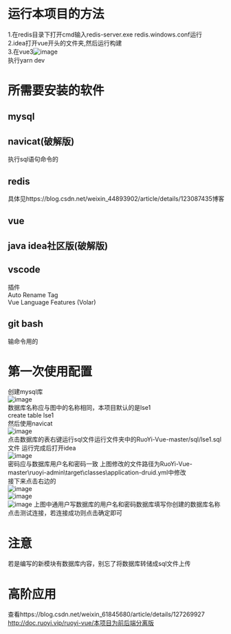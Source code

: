 # 运行本项目的方法  
1.在redis目录下打开cmd输入redis-server.exe redis.windows.conf运行  
2.idea打开vue开头的文件夹,然后运行构建   
3.在vue3![image](https://github.com/lsewcx/ruoyi/assets/107914845/d633161f-c954-451c-ac9f-188b083b3273)  
执行yarn dev  
# 所需要安装的软件
## mysql
## navicat(破解版)
执行sql语句命令的
## redis
具体见https://blog.csdn.net/weixin_44893902/article/details/123087435博客
## vue
## java idea社区版(破解版)
## vscode
插件  
Auto Rename Tag  
Vue Language Features (Volar)  
## git bash
输命令用的
# 第一次使用配置
创建mysql库  
![image](https://github.com/lsewcx/ruoyi/assets/107914845/b205eb51-c1b4-4625-a13d-8201332b81bf)  
数据库名称应与图中的名称相同，本项目默认的是lse1  
create table lse1  
然后使用navicat  
![image](https://github.com/lsewcx/ruoyi/assets/107914845/2a04178a-6703-4aa8-8c57-85ccce019d35)  
点击数据库的表右键运行sql文件运行文件夹中的RuoYi-Vue-master/sql/lse1.sql文件
运行完成后打开idea  
![image](https://github.com/lsewcx/ruoyi/assets/107914845/efb6a0ad-89e4-4e4b-a20b-7c718032a508)  
密码应与数据库用户名和密码一致
上图修改的文件路径为RuoYi-Vue-master\ruoyi-admin\target\classes\application-druid.yml中修改  
接下来点击右边的  
![image](https://github.com/lsewcx/ruoyi/assets/107914845/ff0a14b3-45e6-435f-a12a-f8392ae6ba77)  
![image](https://github.com/lsewcx/ruoyi/assets/107914845/3be9f6d1-9390-4cf4-9087-fb360dd9b728)  
![image](https://github.com/lsewcx/ruoyi/assets/107914845/813b6844-e73c-4de0-9be1-f364c9847f52)
上图中通用户写数据库的用户名和密码数据库填写你创建的数据库名称点击测试连接，若连接成功则点击确定即可  

# 注意
若是编写的新模块有数据库内容，别忘了将数据库转储成sql文件上传

# 高阶应用
查看https://blog.csdn.net/weixin_61845680/article/details/127269927
http://doc.ruoyi.vip/ruoyi-vue/本项目为前后端分离版
